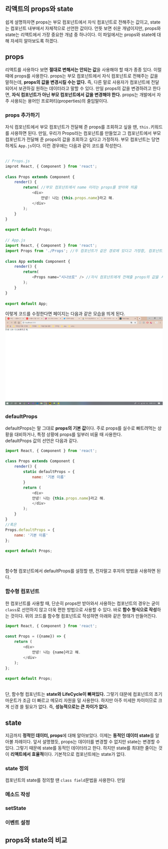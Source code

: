 ## 리액트의 props와 state
쉽게 설명하자면 props는 부모 컴포넌트에서 자식 컴포넌트로 전해주는 값이고, state는 컴포넌트 내부에서 자체적으로 선언한 값이다. 언뜻 보면 쉬운 개념이지만, props와 state는 리액트에서 가장 중요한 개념 중 하나이다. 이 파일에서는 props와 state에 대해 자세히 알아보도록 하겠다.
<br>
## props
리액트를 사용하다 보면 **절대로 변해서는 안되는 값**을 사용해야 할 때가 종종 있다. 이럴 때에 props를 사용한다. props는 부모 컴포넌트에서 자식 컴포넌트로 전해주는 값을 말하는데, **props의 값을 변경시킬 수는 없다.** 즉, 다른 말로 사용자가 컴포넌트에 전달되어서 보관하길 원하는 데이터라고 말할 수 있다. 만일 props의 값을 변경하려고 한다면, **자식 컴포넌트가 아닌 부모 컴포넌트에서 값을 변경해야 한다.** props는 개발에서 자주 사용되는 용어인 프로퍼티(properties)의 줄임말이다. 
<br>
### props 추가하기 
자식 컴포넌트에서 부모 컴포넌트가 전달해 준 props를 조회하고 싶을 땐, `this.`키워드를 사용하면 된다. 만일, 우리가 Props라는 컴포넌트를 만들었고 그 컴포넌트에서 부모 컴포넌트가 전달해 준 props의 값을 조회하고 싶다고 가정하자. 부모 컴포넌트는 당연하게도 `App.js`이다. 이런 경우에는 다음과 같이 코드를 작성한다. <br> <br>

~~~js
// Props.js
improt React, { Component } from 'react';

class Props extends Component {
    render() {
        return( //부모 컴포넌트에서 name 이라는 props를 받아와 띄움
            <div>
                안녕! 나는 {this.props.name}라고 해.  
            </div>
        );
    }
}

export default Props;

// App.js
import React, { Component } from 'react';
import Props from './Props'; //두 컴포넌트가 같은 경로에 있다고 가정함, 컴포넌트를 상속하는 과정

class App extends Component {
    render() {
        return(
            <Props name="시나브로" /> //자식 컴포넌트에게 전해줄 props의 값을 시나브로라고 지정
        );
    }
}

export default App;
~~~
이렇게 코드를 수정한다면 페이지는 다음과 같은 모습을 띄게 된다. <br> 
![React page](./ex_props.png) <br>

### defaultProps
defaultProps는 말 그대로 **props의 기본 값**이다. 주로 props를 실수로 빠트려먹는 상황을 대비하거나, 특정 상황에 props를 일부러 비울 때 사용한다. <br>
defaultProps 값의 선언은 다음과 같다. <br>

~~~js
import React, { Component } from 'react';

class Props extends Component {
    render() {
        static defaultProps = {
            name: '기본 이름'
        } 
        return (
            <div>
            안녕! 나는 {this.props.name}라고 해.
            </div>
        );
    }
}
//혹은
Props.defaultProps = {
    name: '기본 이름'
};

export default Props;
~~~ 
<br>

함수형 컴포넌트에서 defaultProps를 설정할 땐, 전자말고 후자의 방법을 사용하면 된다.
<br>
### 함수형 컴포넌트
한 컴포넌트를 사용할 때, 단순히 props만 받아와서 사용하는 컴포넌트의 경우는 굳이 `class`로 선언하지 않고 더욱 편한 방법으로 사용할 수 있다. 바로 **함수 형식으로 작성**하는 것이다. 위의 코드를 함수형 컴포넌트로 작성하면 아래와 같은 형태가 만들어진다. <br>

~~~js
import React, { Component } from 'react';

const Props = ({name}) => {
    return (
        <div>
            안녕! 나는 {name}라고 해.
        </div>
    );
};

export default Props;
~~~

<br> 단, 함수형 컴포넌트는 **state와 LifeCycle이 빠져있다.** 그렇기 대문에 컴포넌트의 초기 마운트가 조금 더 빠르고 메모리 자원을 덜 사용한다. 하지만 아주 미세한 차이이므로 크게 신경 쓸 필요가 없다. 즉, **성능적으로는 큰 차이가 없다.** <br>

## state
지금까지 **정적인 데이터, props**에 대해 알아보았다. 이제는 **동적인 데이터 state**를 알아볼 차례이다. 앞서 설명했듯, props는 데이터를 변경할 수 없지만 state는 변경할 수 있다. 그렇기 때문에 state를 동적인 데이터라고 한다. 하지만 state를 최대한 줄이는 것이 **리액트에서 효율적**이다. 기본적으로 컴포넌트에는 state가 없다. <br>

### state 정의 
컴포넌트의 state를 정의할 땐 `class field`문법을 사용한다. 만일 

### 메소드 작성

### setState

### 이벤트 설정

## props와 state의 비교